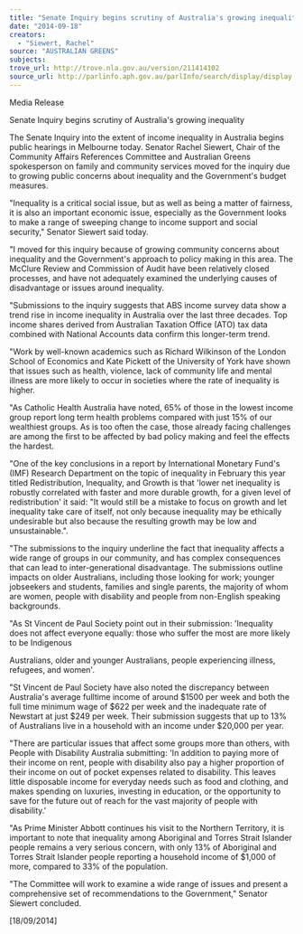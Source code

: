 ```yaml
---
title: "Senate Inquiry begins scrutiny of Australia's growing inequality"
date: "2014-09-18"
creators:
  - "Siewert, Rachel"
source: "AUSTRALIAN GREENS"
subjects:
trove_url: http://trove.nla.gov.au/version/211414102
source_url: http://parlinfo.aph.gov.au/parlInfo/search/display/display.w3p;query=Id%3A%22media/pressrel/3401867%22
---
```


 Media Release   

 Senate Inquiry begins scrutiny of Australia's growing inequality   

 The Senate Inquiry into the extent of income inequality in Australia begins public  hearings in Melbourne today. Senator Rachel Siewert, Chair of the Community Affairs  References Committee and Australian Greens spokesperson on family and community  services moved for the inquiry due to growing public concerns about inequality and the  Government's budget measures.   

 "Inequality is a critical social issue, but as well as being a matter of fairness, it is also an  important economic issue, especially as the Government looks to make a range of  sweeping change to income support and social security," Senator Siewert said today.   

 "I moved for this inquiry because of growing community concerns about inequality and  the Government's approach to policy making in this area. The McClure Review and  Commission of Audit have been relatively closed processes, and have not adequately  examined the underlying causes of disadvantage or issues around inequality.   

 "Submissions to the inquiry suggests that ABS income survey data show a trend rise in  income inequality in Australia over the last three decades. Top income shares derived  from Australian Taxation Office (ATO) tax data combined with National Accounts data  confirm this longer-term trend.   

 "Work by well-known academics such as Richard Wilkinson of the London School of  Economics and Kate Pickett of the University of York have shown that issues such as  health, violence, lack of community life and mental illness are more likely to occur in  societies where the rate of inequality is higher.   

 "As Catholic Health Australia have noted, 65% of those in the lowest income group  report long term health problems compared with just 15% of our wealthiest groups. As is  too often the case, those already facing challenges are among the first to be affected by  bad policy making and feel the effects the hardest.   

 "One of the key conclusions in a report by International Monetary Fund's (IMF) Research  Department on the topic of inequality in February this year titled Redistribution,  Inequality, and Growth is that 'lower net inequality is robustly correlated with faster and  more durable growth, for a given level of redistribution' it said: "It would still be a mistake  to focus on growth and let inequality take care of itself, not only because inequality may  be ethically undesirable but also because the resulting growth may be low and  unsustainable.".   

 "The submissions to the inquiry underline the fact that inequality affects a wide range of  groups in our community, and has complex consequences that can lead to inter-generational disadvantage. The submissions outline impacts on older Australians,  including those looking for work; younger jobseekers and students, families and single  parents, the majority of whom are women, people with disability and people from non-English speaking backgrounds.   

 "As St Vincent de Paul Society point out in their submission: 'Inequality does not affect  everyone equally: those who suffer the most are more likely to be Indigenous 

 Australians, older and younger Australians, people experiencing illness, refugees, and  women'.   

 "St Vincent de Paul Society have also noted the discrepancy between Australia's  average fulltime income of around $1500 per week and both the full time minimum wage  of $622 per week and the inadequate rate of Newstart at just $249 per week. Their  submission suggests that up to 13% of Australians live in a household with an income  under $20,000 per year.   

 "There are particular issues that affect some groups more than others, with People with  Disability Australia submitting: 'In addition to paying more of their income on rent, people  with disability also pay a higher proportion of their income on out of pocket expenses  related to disability. This leaves little disposable income for everyday needs such as food  and clothing, and makes spending on luxuries, investing in education, or the opportunity  to save for the future out of reach for the vast majority of people with disability.'   

 "As Prime Minister Abbott continues his visit to the Northern Territory, it is important to  note that inequality among Aboriginal and Torres Strait Islander people remains a very  serious concern, with only 13% of Aboriginal and Torres Strait Islander people reporting  a household income of $1,000 of more, compared to 33% of the population.   

 "The Committee will work to examine a wide range of issues and present a  comprehensive set of recommendations to the Government," Senator Siewert  concluded.   

 [18/09/2014] 

